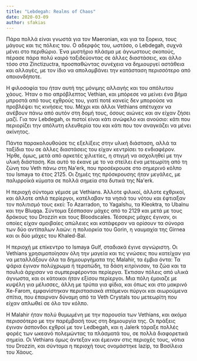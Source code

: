 ```yaml
---
title: "Lebdegah: Realms of Chaos"
date: 2020-03-09
author: sfakias
---
```


Πάρα πολλά είναι γνωστά για τον Maeronian, και για τα ξορκια, τους μάγους και
τις πόλεις του. Ο αδερφός του, ωστόσο, ο Lebdegah, συχνά μένει στο περιθώριο.
Ένα μυστήριο πλάσμα με άγνωστους σκοπούς, πέρασε πάρα πολύ καιρό ταξιδεύοντας
σε άλλες διαστάσεις, και άλλο τόσο στα Zinctizuctra, προσπαθώντας συνέχεια να
δημιουργεί αστάθεια και αλλαγές, με τον ίδιο να απολαμβάνει την κατάσταση
περισσότερο από οποιονδήποτε.  

Η φιλοσοφία του ήταν αυτή της μόνιμης αλλαγής και του απόλυτου χάους. Ήταν ο
πιο απρόβλεπτος Vethian, και μπόρεσε να μείνει ένα βήμα μπροστά από τους
εχθρούς του, γιατί ποτέ κανείς δεν μπορούσε να προβλέψει τις κινήσεις του.
Μέχρι και άλλοι Vethians απέτυχαν να ανέβουν πάνω από αυτόν στη δομή τους,
όσους αιώνες και αν είχαν ζήσει μαζί. Για τον Lebdegah, οι πιστοί είναι κάτι
ανώφελο και ανούσιο: κάτι που περιορίζει την απόλυτη ελευθερία του και κάτι
που τον αναγκάζει να μένει ακίνητος.  

Πάντα παρακολουθούσε τις εξελίξεις στην υλική διάσταση, αλλά τα ταξίδια του σε
άλλες διαστάσεις του είχαν κεντρίσει το ενδιαφέρον. Ήρθε, όμως, μετά από
αρκετές χιλιετίες, η στιγμή να ασχοληθεί με την υλική διάσταση. Και αυτό το
έκανε με το να στείλει ένα μετεωρίτη από τη ζώνη του Veth πάνω στη Na'erk, που
προσέκρουσε στο σημερινό κόλπο του Ismaya το έτος 2125. Οι ζημιές της
πρόσκρουσης ήταν μεγάλες, με παλιρροϊκά κύματα σε πολλά σημεία στα δυτικά της
Na'erk.  

Η περιοχή σύντομα γέμισε με Vethians. Άλλοτε φιλικοί, άλλοτε εχθρικοί, και
άλλοτε απλά περίεργοι, κατέλαβαν τα νησιά του νότου και έφτιαξαν τον πολιτισμό
τους εκεί: Το Azarradon, το  Yagalshu, τα Kleoktra, το Ubalnu και την Bluqqa.
Σύντομα ξέσπασαν μάχες από το 2129 και μετά με τους δράκους του Drozzin και
τους Bloodscales. Τέσσερις μάχες έγιναν, οι οποίες είχαν αμοιβαίες απώλειες
και κατάφεραν να ορίσουν τα σύνορα των δύο αντίπαλων λαών: η πολιορκία του
Gorin, η ναυμαχία της Girnea και οι δύο μάχες του Khaled-Bal.  

Η περιοχή με επίκεντρο το Ismaya Gulf, σταδιακά έγινε αγνώριστη. Οι Vethians
χρησιμοποίησαν όλη την μαγεία και τις γνώσεις που κατείχαν για να μεταλλάξουν
όλα τα δημιουργήματα της Malahir, τα έμβια όντα: Τα ψάρια έγιναν πολύχρωμα ή
τερατώδη, τα δάση κιτρίνισαν, τα ζώα και τα πουλιά άρχισαν να συμπεριφέρονται
περίεργα. Έκτισαν πόλεις από υλικά άγνωστα, και οι κάτοικοι ήταν εξίσου
περίεργοι. Μια πόλη έμοιαζε με κυψέλη για μέλισσες, άλλη με τρύπα για φίδια,
και όπως και στο μακρινό Xe-Farom, εμφανίστηκαν περιστασιακά ιπτάμενοι πύργοι
και αιωρούμενα σπίτια, που έπαιρναν δύναμη από τα Veth Crystals του μετεωρίτη
που είχαν απλωθεί σε όλο τον κόλπο.  

Η Malahir ήταν πολύ θυμωμένη με την παρουσία των Vethians, και ακόμα
περισσότερο με την παρέμβασή τους στη δημιουργία της. Οι πράξεις έγιναν
άσπονδοι εχθροί με τον Ledbegah, και η Jalerk τάραξε πολλές φορές των ωκεανό
πολεμώντας τα πλάσματά του, σε πολλά διαφορετικά σημεία. Οι Vethians όμως
άντεξαν και έμειναν στις περιοχές τους, νότια του Drozzin, και σύντομα η
περιοχή τους ονομάστηκε Iazip, τα Βασίλεια του Χάους.

